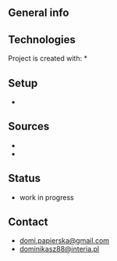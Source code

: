 
## General info



## Technologies
Project is created with:
* 

## Setup
* 


## Sources
* 
* 

## Status
* work in progress

## Contact
* domi.papierska@gmail.com
* dominikasz88@interia.pl
